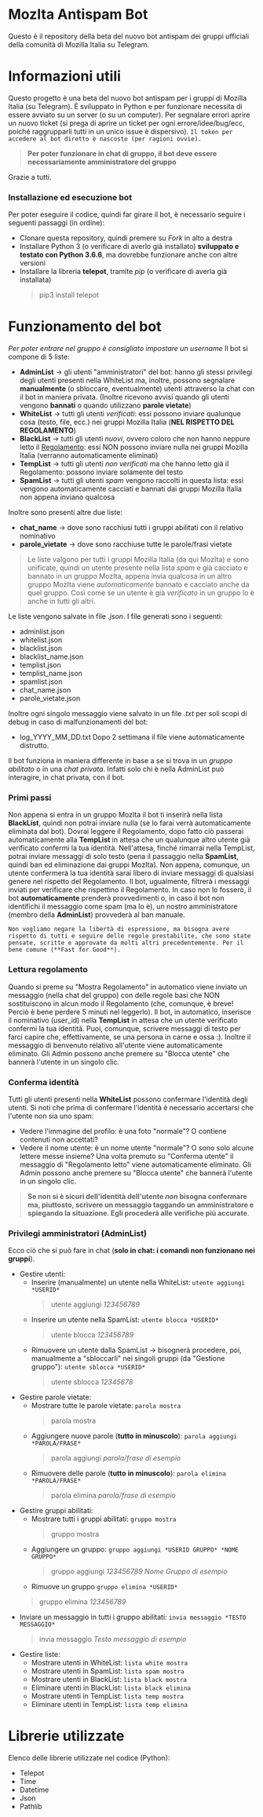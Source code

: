 # MozIta Antispam Bot
Questo è il repository della beta del nuovo bot antispam dei gruppi ufficiali della comunità di Mozilla Italia su Telegram.


# Informazioni utili
Questo progetto è una beta del nuovo bot antispam per i gruppi di Mozilla Italia (su Telegram).
È sviluppato in Python e per funzionare necessita di essere avviato su un server (o su un computer).
Per segnalare errori aprire un nuovo ticket (si prega di aprire un ticket per ogni errore/idee/bug/ecc, poiché raggrupparli tutti in un unico issue è dispersivo).
`Il token per accedere al bot diretto è nascosto (per ragioni ovvie).`

> **Per poter funzionare in chat di gruppo, il bot deve essere necessariamente amministratore del gruppo**

Grazie a tutti.

### Installazione ed esecuzione bot
Per poter eseguire il codice, quindi far girare il bot, è necessario seguire i seguenti passaggi (in ordine):
 - Clonare questa repository, quindi premere su *Fork* in alto a destra
 - Installare Python 3 (o verificare di averlo già installato) **sviluppato e testato con Python 3.6.6**, ma dovrebbe funzionare anche con altre versioni
 - Installare la libreria **telepot**, tramite *pip* (o verificare di averla già installata)
   > pip3 install telepot


# Funzionamento del bot
_Per poter entrare nel gruppo è consigliato impostare un username_
Il bot si compone di 5 liste:
 - **AdminList** -> gli utenti "amministratori" del bot: hanno gli stessi privilegi degli utenti presenti nella WhiteList ma, inoltre, possono segnalare **manualmente** (o sbloccare, eventualmente) utenti attraverso la chat con il bot in maniera privata.
(Inoltre ricevono avvisi quando gli utenti vengono **bannati** o quando utilizzano **parole vietate**)
 - **WhiteList** -> tutti gli utenti *verificati*: essi possono inviare qualunque cosa (testo, file, ecc.) nei gruppi Mozilla Italia (**NEL RISPETTO DEL REGOLAMENTO**)
 - **BlackList** -> tutti gli utenti *nuovi*, ovvero coloro che non hanno neppure letto il [Regolamento](https://github.com/Sav22999/Guide/blob/master/Mozilla%20Italia/Telegram/regolamento.md): essi NON possono inviare nulla nei gruppi Mozilla Italia (verranno automaticamente eliminati)
 - **TempList** -> tutti gli utenti *non verificati* ma che hanno letto già il Regolamento: possono inviare solamente del testo
 - **SpamList** -> tutti gli utenti *spam* vengono raccolti in questa lista: essi vengono automaticamente cacciati e bannati dai gruppi Mozilla Italia non appena inviano qualcosa
 
Inoltre sono presenti altre due liste:
 - **chat_name** -> dove sono racchiusi tutti i gruppi abilitati con il relativo nominativo
 - **parole_vietate** -> dove sono racchiuse tutte le parole/frasi vietate
 
> Le liste valgono per tutti i gruppi Mozilla Italia (da qui MozIta) e sono unificate, quindi un utente presente nella lista *spam* e già cacciato e bannato in un gruppo MozIta, appena invia qualcosa in un altro gruppo MozIta viene *automaticamente* bannato e cacciato anche da quel gruppo. Così come se un utente è già *verificato* in un gruppo lo è anche in tutti gli altri.

Le liste vengono salvate in file *.json*. I file generati sono i seguenti:
 - adminlist.json
 - whitelist.json
 - blacklist.json
 - blacklist_name.json
 - templist.json
 - templist_name.json
 - spamlist.json
 - chat_name.json
 - parole_vietate.json

Inoltre ogni singolo messaggio viene salvato in un file *.txt* per soli scopi di debug in caso di malfunzionamenti del bot:
 - log_YYYY_MM_DD.txt
Dopo 2 settimana il file viene automaticamente distrutto.

Il bot funziona in maniera differente in base a se si trova in un *gruppo abilitato* o in una *chat privata*.
Infatti solo chi è nella AdminList può interagire, in chat privata, con il bot.

### Primi passi
Non appena si entra in un gruppo MozIta il bot ti inserirà nella lista **BlackList**, quindi non potrai inviare nulla (se lo farai verrà automaticamente eliminata dal bot). Dovrai leggere il Regolamento, dopo fatto ciò passerai automaticamente alla **TempList** in attesa che un qualunque altro utente già verificato confermi la tua identità. Nell'attesa, finché rimarrai nella TempList, potrai inviare messaggi di solo testo (pena il passaggio nella **SpamList**, quindi ban ed eliminazione dai gruppi MozIta).
Non appena, comunque, un utente confermerà la tua identità sarai libero di inviare messaggi di qualsiasi genere nel rispetto del Regolamento.
Il bot, ugualmente, filtrerà i messaggi inviati per verificare che rispettino il Regolamento. In caso non lo fosserò, il bot **automaticamente** prenderà provvedimenti o, in caso il bot non identifichi il messaggio come spam (ma lo è), un nostro amministratore (membro della **AdminList**) provvederà al ban manuale.

`Non vogliamo negare la libertà di espressione, ma bisogna avere rispetto di tutti e seguire delle regole prestabilite, che sono state pensate, scritte e approvate da molti altri precedentemente. Per il bene comune (**Fast for Good**).`

### Lettura regolamento
Quando si preme su "Mostra Regolamento" in automatico viene inviato un messaggio (nella chat del gruppo) con delle regole basi che NON sostituiscono in alcun modo il Regolamento (che, comunque, è breve! Perciò è bene perdere 5 minuti nel leggerlo).
Il bot, in automatico, inserisce il nominativo (user_id) nella **TempList** in attesa che un utente verificato confermi la tua identità. Puoi, comunque, scrivere messaggi di testo per farci capire che, effettivamente, se una persona in carne e ossa :).
Inoltre il messaggio di benvenuto relativo all'utente viene automaticamente eliminato.
Gli Admin possono anche premere su "Blocca utente" che bannerà l'utente in un singolo clic.

### Conferma identità
Tutti gli utenti presenti nella **WhiteList** possono confermare l'identità degli utenti.
Si noti che prima di confermare l'identità è necessario accertarsi che l'utente non sia uno spam:
 - Vedere l'immagine del profilo: è una foto "normale"? O contiene contenuti non accettati?
 - Vedere il nome utente: è un nome utente "normale"? O sono solo alcune lettere messe insieme?
Una volta premuto su "Conferma utente" il messaggio di "Regolamento letto" viene automaticamente eliminato.
Gli Admin possono anche premere su "Blocca utente" che bannerà l'utente in un singolo clic.

> **Se non si è sicuri dell'identità dell'utente *non* bisogna confermare ma, piuttosto, scrivere un messaggio taggando un amministratore e spiegando la situazione. Egli procederà alle verifiche più accurate**.

### Privilegi amministratori (AdminList)
Ecco ciò che si può fare in chat (**solo in chat: i comandi non funzionano nei gruppi**).
 - Gestire utenti:
    - Inserire (manualmente) un utente nella WhiteList: `utente aggiungi *USERID*`
      > utente aggiungi *123456789*
    - Inserire un utente nella SpamList: `utente blocca *USERID*`
      > utente blocca *123456789*
    - Rimuovere un utente dalla SpamList -> bisognerà procedere, poi, manualmente a "sbloccarli" nei singoli gruppi (da "Gestione gruppo"): `utente sblocca *USERID*`
      > utente sblocca *12345678*
- Gestire parole vietate:
    - Mostrare tutte le parole vietate: `parola mostra`
      > parola mostra
    - Aggiungere nuove parole (**tutto in minuscolo**): `parola aggiungi *PAROLA/FRASE*`
      > parola aggiungi *parola/frase di esempio*
    - Rimuovere delle parole (**tutto in minuscolo**): `parola elimina *PAROLA/FRASE*`
      > parola elimina *parola/frase di esempio*
- Gestire gruppi abilitati:
    - Mostrare tutti i gruppi abilitati: `gruppo mostra`
      > gruppo mostra
    - Aggiungere un gruppo: `gruppo aggiungi *USERID GRUPPO* *NOME GRUPPO*`
      > gruppo aggiungi *123456789* *Nome Gruppo di esempio*
    - Rimuove un gruppo `gruppo elimina *USERID*`
    > gruppo elimina *123456789*
- Inviare un messaggio in tutti i gruppo abilitati: `invia messaggio *TESTO MESSAGGIO*`
  > invia messaggio *Testo messaggio di esempio*
- Gestire liste:
    - Mostrare utenti in WhiteList: `lista white mostra`
    - Mostrare utenti in SpamList: `lista spam mostra`
    - Mostrare utenti in BlackList: `lista black mostra`
    - Eliminare utenti in BlackList: `lista black elimina`
    - Mostrare utenti in TempList: `lista temp mostra`
    - Eliminare utenti in TempList: `lista temp elimina`

# Librerie utilizzate
Elenco delle librerie utilizzate nel codice (Python):
 - Telepot
 - Time
 - Datetime
 - Json
 - Pathlib
